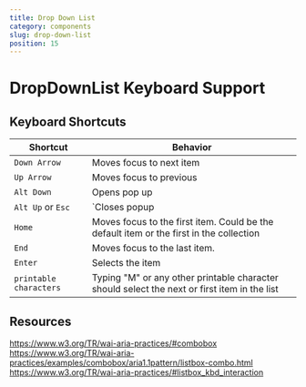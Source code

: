 ```yaml
---
title: Drop Down List
category: components
slug: drop-down-list
position: 15
---
```

# DropDownList Keyboard Support

## Keyboard Shortcuts

| Shortcut | Behavior |
|----------|----------|
| `Down Arrow`| Moves focus to next item|
| `Up Arrow`| Moves focus to previous|
| `Alt Down` | Opens pop up|
| `Alt Up` or `Esc` | `Closes popup|
| `Home` | Moves focus to the first item. Could be the default item or the first in the collection |
| `End` | Moves focus to the last item. |
| `Enter` | Selects the item |
|`printable characters`|Typing "M" or any other printable character should select the next or first item in the list|

## Resources

https://www.w3.org/TR/wai-aria-practices/#combobox
https://www.w3.org/TR/wai-aria-practices/examples/combobox/aria1.1pattern/listbox-combo.html
https://www.w3.org/TR/wai-aria-practices/#listbox_kbd_interaction
